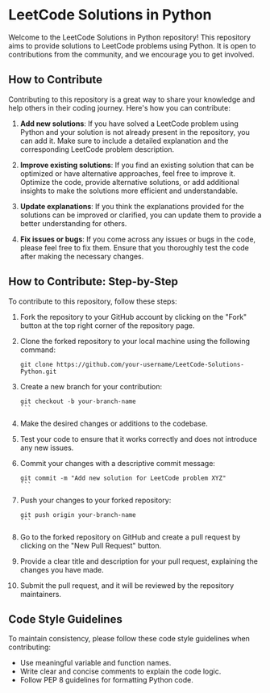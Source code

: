 
# LeetCode Solutions in Python

Welcome to the LeetCode Solutions in Python repository! This repository aims to provide solutions to LeetCode problems using Python. It is open to contributions from the community, and we encourage you to get involved.

## How to Contribute

Contributing to this repository is a great way to share your knowledge and help others in their coding journey. Here's how you can contribute:

1. **Add new solutions**: If you have solved a LeetCode problem using Python and your solution is not already present in the repository, you can add it. Make sure to include a detailed explanation and the corresponding LeetCode problem description.

2. **Improve existing solutions**: If you find an existing solution that can be optimized or have alternative approaches, feel free to improve it. Optimize the code, provide alternative solutions, or add additional insights to make the solutions more efficient and understandable.

3. **Update explanations**: If you think the explanations provided for the solutions can be improved or clarified, you can update them to provide a better understanding for others.

4. **Fix issues or bugs**: If you come across any issues or bugs in the code, please feel free to fix them. Ensure that you thoroughly test the code after making the necessary changes.

## How to Contribute: Step-by-Step

To contribute to this repository, follow these steps:

1. Fork the repository to your GitHub account by clicking on the "Fork" button at the top right corner of the repository page.

2. Clone the forked repository to your local machine using the following command:

   ```
   git clone https://github.com/your-username/LeetCode-Solutions-Python.git
   ```

3. Create a new branch for your contribution:

   ````
   git checkout -b your-branch-name
   ```

4. Make the desired changes or additions to the codebase.

5. Test your code to ensure that it works correctly and does not introduce any new issues.

6. Commit your changes with a descriptive commit message:

   ````
   git commit -m "Add new solution for LeetCode problem XYZ"
   ```

7. Push your changes to your forked repository:

   ````
   git push origin your-branch-name
   ```

8. Go to the forked repository on GitHub and create a pull request by clicking on the "New Pull Request" button.

9. Provide a clear title and description for your pull request, explaining the changes you have made.

10. Submit the pull request, and it will be reviewed by the repository maintainers.

## Code Style Guidelines

To maintain consistency, please follow these code style guidelines when contributing:

- Use meaningful variable and function names.
- Write clear and concise comments to explain the code logic.
- Follow PEP 8 guidelines for formatting Python code.
